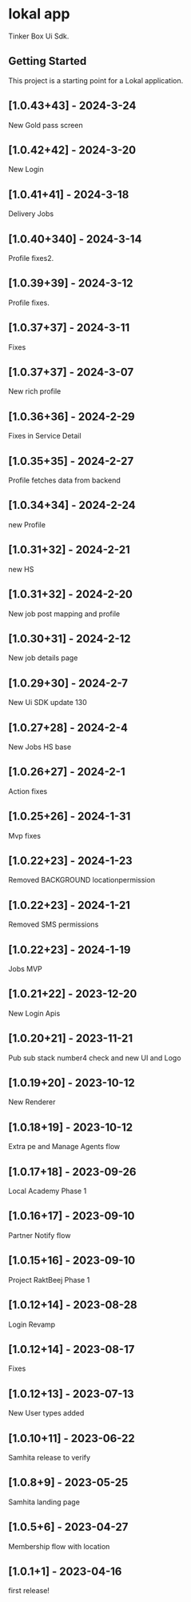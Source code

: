 



# lokal app

Tinker Box Ui Sdk.

## Getting Started


This project is a starting point for a Lokal application.


## [1.0.43+43] - 2024-3-24
New Gold pass screen

## [1.0.42+42] - 2024-3-20
New Login

## [1.0.41+41] - 2024-3-18
Delivery Jobs

## [1.0.40+340] - 2024-3-14
Profile fixes2.

## [1.0.39+39] - 2024-3-12
Profile fixes.

## [1.0.37+37] - 2024-3-11
Fixes

## [1.0.37+37] - 2024-3-07
New rich profile


## [1.0.36+36] - 2024-2-29
Fixes in Service Detail

## [1.0.35+35] - 2024-2-27
Profile fetches data from backend

## [1.0.34+34] - 2024-2-24
new Profile

## [1.0.31+32] - 2024-2-21 
new HS

## [1.0.31+32] - 2024-2-20
New job post mapping and profile

## [1.0.30+31] - 2024-2-12
New job details page

## [1.0.29+30] - 2024-2-7
New Ui SDK update 130

## [1.0.27+28] - 2024-2-4
New Jobs HS base

## [1.0.26+27] - 2024-2-1
Action fixes

## [1.0.25+26] - 2024-1-31
Mvp fixes


## [1.0.22+23] - 2024-1-23
Removed BACKGROUND locationpermission

## [1.0.22+23] - 2024-1-21
Removed SMS permissions

## [1.0.22+23] - 2024-1-19
Jobs MVP

## [1.0.21+22] - 2023-12-20
New Login Apis

## [1.0.20+21] - 2023-11-21
Pub sub stack number4 check and new UI and Logo

## [1.0.19+20] - 2023-10-12
New Renderer

## [1.0.18+19] - 2023-10-12
Extra pe and Manage Agents flow

## [1.0.17+18] - 2023-09-26
Local Academy Phase 1

## [1.0.16+17] - 2023-09-10
Partner Notify flow

## [1.0.15+16] - 2023-09-10
Project RaktBeej Phase 1

## [1.0.12+14] - 2023-08-28
Login Revamp

## [1.0.12+14] - 2023-08-17
Fixes

## [1.0.12+13] - 2023-07-13
New User types added


## [1.0.10+11] - 2023-06-22
Samhita release to verify

## [1.0.8+9] - 2023-05-25
Samhita landing page


## [1.0.5+6] - 2023-04-27
Membership flow with location


## [1.0.1+1] - 2023-04-16
first release!
